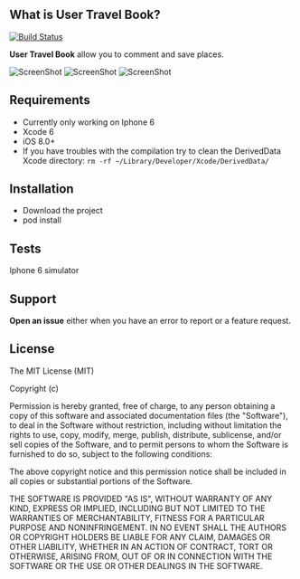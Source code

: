 

## What is User Travel Book?

[![Build Status](https://travis-ci.org/tsubasa456/swift-map.svg?branch=master)](https://travis-ci.org/tsubasa456/swift-map)

**User Travel Book** allow you to comment and save places. 

![ScreenShot](http://s2.postimg.org/k0gvtk7s9/i_OS_Simulator_Screen_Shot_23_janv_2015_15_16_39.png)
![ScreenShot](http://s8.postimg.org/x8bo8j31x/i_OS_Simulator_Screen_Shot_23_janv_2015_15_19_23.png)
![ScreenShot](http://s2.postimg.org/xzdl60x2h/i_OS_Simulator_Screen_Shot_23_janv_2015_15_20_25.png)

## Requirements

- Currently only working on Iphone 6 
- Xcode 6
- iOS 8.0+
- If you have troubles with the compilation try to clean the DerivedData Xcode directory: `rm -rf ~/Library/Developer/Xcode/DerivedData/`

## Installation

- Download the project
- pod install

## Tests

Iphone 6 simulator

## Support

**Open an issue** either when you have an error to report or a feature request.

## License

The MIT License (MIT)

Copyright (c)

Permission is hereby granted, free of charge, to any person obtaining a copy of this software and associated documentation files (the "Software"), to deal in the Software without restriction, including without limitation the rights to use, copy, modify, merge, publish, distribute, sublicense, and/or sell copies of the Software, and to permit persons to whom the Software is furnished to do so, subject to the following conditions:

The above copyright notice and this permission notice shall be included in all copies or substantial portions of the Software.

THE SOFTWARE IS PROVIDED "AS IS", WITHOUT WARRANTY OF ANY KIND, EXPRESS OR IMPLIED, INCLUDING BUT NOT LIMITED TO THE WARRANTIES OF MERCHANTABILITY, FITNESS FOR A PARTICULAR PURPOSE AND NONINFRINGEMENT. IN NO EVENT SHALL THE AUTHORS OR COPYRIGHT HOLDERS BE LIABLE FOR ANY CLAIM, DAMAGES OR OTHER LIABILITY, WHETHER IN AN ACTION OF CONTRACT, TORT OR OTHERWISE, ARISING FROM, OUT OF OR IN CONNECTION WITH THE SOFTWARE OR THE USE OR OTHER DEALINGS IN THE SOFTWARE.
